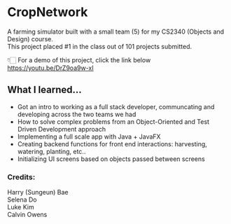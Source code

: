# CropNetwork

A farming simulator built with a small team (5) for my CS2340 (Objects and Design) course.  
This project placed #1 in the class out of 101 projects submitted.

👇🏻 For a demo of this project, click the link below  
https://youtu.be/DrZ9oa9w-xI

## What I learned...

* Got an intro to working as a full stack developer, communcating and developing across the two teams we had
* How to solve complex problems from an Object-Oriented and Test Driven Development approach
* Implementing a full scale app with Java + JavaFX
* Creating backend functions for front end interactions: harvesting, watering, planting, etc..
* Initializing UI screens based on objects passed between screens


### Credits:
Harry (Sungeun) Bae  
Selena Do  
Luke Kim  
Calvin Owens